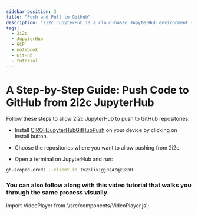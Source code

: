 ```yaml
---
sidebar_position: 3
title: "Push and Pull to GitHub"
description: "2i2c JupyterHub is a cloud-based JupyterHub environment specifically designed for hydrological researchers. It is powered by 2i2c JupyterHub, a cloud-based JupyterHub environment specifically on Google Cloud"
tags:
  - 2i2c
  - JupyterHub
  - GCP
  - notebook
  - GitHub
  - tutorial
---
```


# A Step-by-Step Guide: Push Code to GitHub from 2i2c JupyterHub

Follow these steps to allow 2i2c JupyterHub to push to GitHub repositories: 

- Install [CIROHJupyterHubGitHubPush](https://github.com/apps/cirohjupyterhubgithubpush) on your device by clicking on Install button.

- Choose the repositories where you want to allow pushing from 2i2c.

- Open a terminal on JupyterHub and run:

```bash
gh-scoped-creds --client-id Iv23lixIgj0sAZqz98bH
```
### You can also follow along with this video tutorial that walks you through the same process visually.


import VideoPlayer from '/src/components/VideoPlayer.js';


<VideoPlayer url="https://www.youtube.com/watch?v=t6WkSpYDiaA"  />



